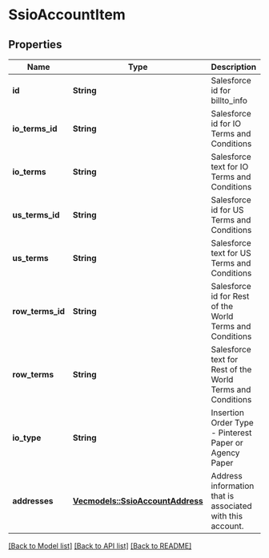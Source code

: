 # SsioAccountItem

## Properties
Name | Type | Description | Notes
------------ | ------------- | ------------- | -------------
**id** | **String** | Salesforce id for billto_info | [optional] [default to None]
**io_terms_id** | **String** | Salesforce id for IO Terms and Conditions | [optional] [default to None]
**io_terms** | **String** | Salesforce text for IO Terms and Conditions | [optional] [default to None]
**us_terms_id** | **String** | Salesforce id for US Terms and Conditions | [optional] [default to None]
**us_terms** | **String** | Salesforce text for US Terms and Conditions | [optional] [default to None]
**row_terms_id** | **String** | Salesforce id for Rest of the World Terms and Conditions | [optional] [default to None]
**row_terms** | **String** | Salesforce text for Rest of the World Terms and Conditions | [optional] [default to None]
**io_type** | **String** | Insertion Order Type - Pinterest Paper or Agency Paper | [optional] [default to None]
**addresses** | [**Vec<models::SsioAccountAddress>**](SSIOAccountAddress.md) | Address information that is associated with this account. | [optional] [default to None]

[[Back to Model list]](../README.md#documentation-for-models) [[Back to API list]](../README.md#documentation-for-api-endpoints) [[Back to README]](../README.md)


